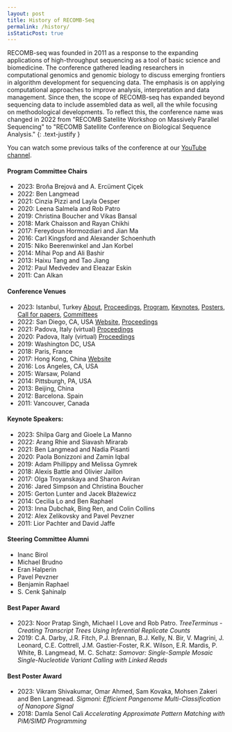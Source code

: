 ```yaml
---
layout: post
title: History of RECOMB-Seq
permalink: /history/
isStaticPost: true
---
```


RECOMB-seq was founded in 2011 as a response to the expanding applications of high-throughput sequencing as a  tool of basic science and biomedicine.
The conference gathered leading researchers in computational genomics and genomic biology to discuss emerging frontiers in algorithm development for sequencing data. The emphasis is on applying computational approaches to improve analysis, interpretation and data management.
Since then, the scope of RECOMB-seq has expanded beyond sequencing data to include assembled data as well, all the while focusing on methodological developments.
To reflect this, the conference name was changed in 2022 from "RECOMB Satellite Workshop on Massively Parallel Sequencing" to "RECOMB Satellite Conference on Biological Sequence Analysis."
{: .text-justify }
                
You can watch some previous talks of the conference at our [YouTube channel](https://www.youtube.com/@recomb-seq).

#### Program Committee Chairs
 - 2023: Broňa Brejová and A. Ercüment Çiçek
 - 2022: Ben Langmead
 - 2021: Cinzia Pizzi and Layla Oesper
 - 2020: Leena Salmela and Rob Patro
 - 2019: Christina Boucher and Vikas Bansal
 - 2018: Mark Chaisson and Rayan Chikhi
 - 2017: Fereydoun Hormozdiari and Jian Ma
 - 2016: Carl Kingsford and Alexander Schoenhuth
 - 2015: Niko Beerenwinkel and Jan Korbel
 - 2014: Mihai Pop and Ali Bashir
 - 2013: Haixu Tang and Tao Jiang
 - 2012: Paul Medvedev and Eleazar Eskin
 - 2011: Can Alkan

#### Conference Venues
 - 2023: Istanbul, Turkey [About](./history/2023/about.html), [Proceedings](https://www.sciencedirect.com/journal/iscience/special-issue/103F93M98NT), [Program](./history/2023/program.html), [Keynotes](./history/2023/speakers.html), [Posters](./history/2023/posters.html), [Call for papers](./2023/CfP.html), [Committees](./history/2023/team.html)
 - 2022: San Diego, CA, USA [Website](https://recomb2022.net/recomb-seq/), [Proceedings](https://www.sciencedirect.com/journal/iscience/special-issue/10WWDRTKFT2)
 - 2021: Padova, Italy (virtual) [Proceedings](https://www.sciencedirect.com/journal/iscience/special-issue/10W0FF85C2N)
 - 2020: Padova, Italy (virtual) [Proceedings](https://www.sciencedirect.com/science/journal/25890042/vsi/10RXQZ3KPM1)
 - 2019: Washington DC, USA
 - 2018: Paris, France
 - 2017: Hong Kong, China [Website](https://cb.csail.mit.edu/cb/recomb2017/recomb-seq.html)
 - 2016: Los Angeles, CA, USA
 - 2015: Warsaw, Poland
 - 2014: Pittsburgh, PA, USA
 - 2013: Beijing, China
 - 2012: Barcelona. Spain
 - 2011: Vancouver, Canada

#### Keynote Speakers:
 - 2023: Shilpa Garg and Gioele La Manno
 - 2022: Arang Rhie and Siavash Mirarab 
 - 2021: Ben Langmead and Nadia Pisanti
 - 2020: Paola Bonizzoni and Zamin Iqbal
 - 2019: Adam Phillippy and Melissa Gymrek
 - 2018: Alexis Battle and Olivier Jaillon
 - 2017: Olga Troyanskaya and Sharon Aviran
 - 2016: Jared Simpson and Christina Boucher
 - 2015: Gerton Lunter and Jacek Błażewicz
 - 2014: Cecilia Lo and Ben Raphael
 - 2013: Inna Dubchak, Bing Ren, and Colin Collins
 - 2012: Alex Zelikovsky and Pavel Pevzner
 - 2011: Lior Pachter and David Jaffe

#### Steering Committee Alumni
  - Inanc Birol
  - Michael Brudno
  - Eran Halperin
  - Pavel Pevzner
  - Benjamin Raphael
  - S. Cenk Şahinalp

#### Best Paper Award
  - 2023: Noor Pratap Singh, Michael I Love and Rob Patro. *TreeTerminus - Creating Transcript Trees Using Inferential Replicate Counts*
  - 2019: C.A. Darby, J.R. Fitch, P.J. Brennan, B.J. Kelly, N. Bir, V. Magrini, J. Leonard, C.E. Cottrell, J.M. Gastier-Foster, R.K. Wilson, E.R. Mardis, P. White, B. Langmead, M. C. Schatz: *Samovar: Single-Sample Mosaic Single-Nucleotide Variant Calling with Linked Reads*

#### Best Poster Award
  - 2023: Vikram Shivakumar, Omar Ahmed, Sam Kovaka, Mohsen Zakeri and Ben Langmead. *Sigmoni: Efficient Pangenome Multi-Classification of Nanopore Signal*
  - 2018: Damla Senol Cali *Accelerating Approximate Pattern Matching with PiM/SIMD Programming*

<img class="img-responsive feature-image" src="{{ site.baseurl }}/img/posts/cod.jpg" style="display:none">
